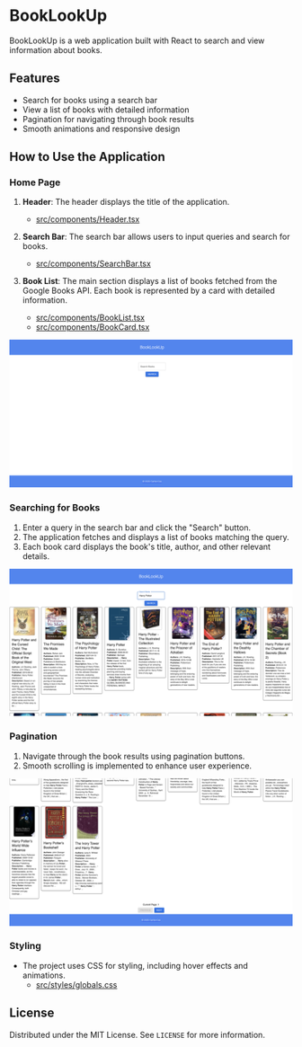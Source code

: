 # BookLookUp

BookLookUp is a web application built with React to search and view information about books.

## Features

- Search for books using a search bar
- View a list of books with detailed information
- Pagination for navigating through book results
- Smooth animations and responsive design

## How to Use the Application

### Home Page

1. **Header**: The header displays the title of the application.

   - [src/components/Header.tsx](/booklookup/src/components/Header.tsx)

2. **Search Bar**: The search bar allows users to input queries and search for books.

   - [src/components/SearchBar.tsx](/booklookup/src/components/SearchBar.tsx)

3. **Book List**: The main section displays a list of books fetched from the Google Books API. Each book is represented by a card with detailed information.

   - [src/components/BookList.tsx](/booklookup/src/components/BookList.tsx)
   - [src/components/BookCard.tsx](/booklookup/src/components/BookCard.tsx)

![BookLookUp Home](/booklookup/public/images/booklookup-home.png)

### Searching for Books

1. Enter a query in the search bar and click the "Search" button.
2. The application fetches and displays a list of books matching the query.
3. Each book card displays the book's title, author, and other relevant details.

![BookLookUp Search](/booklookup/public/images/booklookup-search.png)

### Pagination

1. Navigate through the book results using pagination buttons.
2. Smooth scrolling is implemented to enhance user experience.

![BookLookUp Pagination](/booklookup/public/images/booklookup-pagination.png)

### Styling

- The project uses CSS for styling, including hover effects and animations.
  - [src/styles/globals.css](/booklookup/src/app/globals.css)

## License

Distributed under the MIT License. See `LICENSE` for more information.
